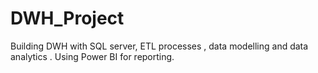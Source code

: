 # DWH_Project
Building DWH with SQL server, ETL processes , data modelling  and data analytics . Using Power BI for reporting.
